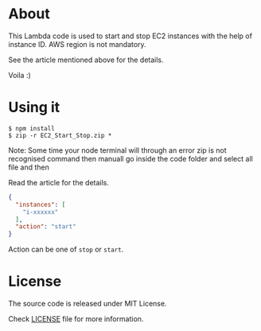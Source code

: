 # About

This Lambda code is used to start and stop EC2 instances with the help of instance ID. AWS region is not mandatory. 

See the article mentioned above for the details.

Voila :)

# Using it
```
$ npm install
$ zip -r EC2_Start_Stop.zip *
```

Note: Some time your node terminal will through an error zip is not recognised command then manuall go inside the code folder and select all file and then 

Read the article for the details.

```json
{
  "instances": [
    "i-xxxxxx"
  ],
  "action": "start"
}
```

Action can be one of `stop` or `start`.

# License
The source code is released under MIT License.

Check [LICENSE](https://github.com/kumardharm/AWS-EC2-Start-Stop-by-ID/edit/master/LICENSE) file for more information.
